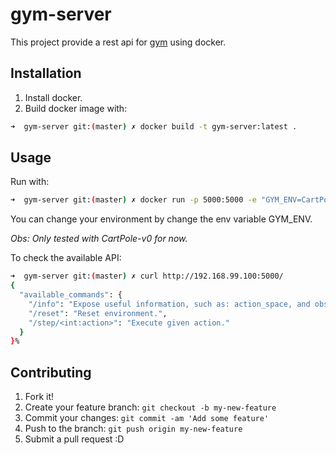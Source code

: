 # gym-server

This project provide a rest api for [gym](https://github.com/openai/gym) using docker.

## Installation

1. Install docker.
2. Build docker image with:
```bash
➜  gym-server git:(master) ✗ docker build -t gym-server:latest .
```

## Usage

Run with:
```bash
➜  gym-server git:(master) ✗ docker run -p 5000:5000 -e "GYM_ENV=CartPole-v0" -t gym-server
```

You can change your environment by change the env variable GYM_ENV.

*Obs: Only tested with CartPole-v0 for now.*

To check the available API:

```bash
➜  gym-server git:(master) ✗ curl http://192.168.99.100:5000/
{
  "available_commands": {
    "/info": "Expose useful information, such as: action_space, and observation_space.",
    "/reset": "Reset environment.",
    "/step/<int:action>": "Execute given action."
  }
}%
```

## Contributing

1. Fork it!
2. Create your feature branch: `git checkout -b my-new-feature`
3. Commit your changes: `git commit -am 'Add some feature'`
4. Push to the branch: `git push origin my-new-feature`
5. Submit a pull request :D
